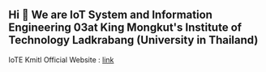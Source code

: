 ## Hi 👋 We are IoT System and Information Engineering 03at King Mongkut's Institute of Technology Ladkrabang (University in Thailand)

IoTE Kmitl Official Website : [link]((https://www.iote.kmitl.ac.th/))

